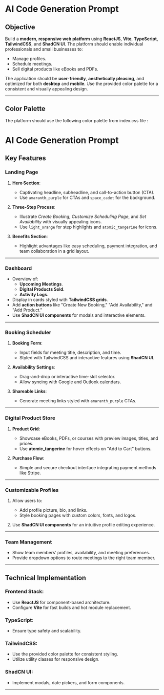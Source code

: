 # AI Code Generation Prompt

## Objective
Build a **modern, responsive web platform** using **ReactJS**, **Vite**, **TypeScript**, **TailwindCSS**, and **ShadCN UI**. The platform should enable individual professionals and small businesses to:  
- Manage profiles.  
- Schedule meetings.  
- Sell digital products like eBooks and PDFs.  

The application should be **user-friendly**, **aesthetically pleasing**, and optimized for both **desktop** and **mobile**. Use the provided color palette for a consistent and visually appealing design.

---

## Color Palette
The platform should use the following color palette from index.css file :  


# AI Code Generation Prompt

## Key Features

### **Landing Page**
1. **Hero Section**:  
   - Captivating headline, subheadline, and call-to-action button (CTA).  
   - Use `amaranth_purple` for CTAs and `space_cadet` for the background.  

2. **Three-Step Process**:  
   - Illustrate *Create Booking*, *Customize Scheduling Page*, and *Set Availability* with visually appealing icons.  
   - Use `light_orange` for step highlights and `atomic_tangerine` for icons.

3. **Benefits Section**:  
   - Highlight advantages like easy scheduling, payment integration, and team collaboration in a grid layout.  

---

### **Dashboard**
- Overview of:  
  - **Upcoming Meetings**.  
  - **Digital Products Sold**.  
  - **Activity Logs**.  
- Display in cards styled with **TailwindCSS grids**.  
- Add **action buttons** like "Create New Booking," "Add Availability," and "Add Product."  
- Use **ShadCN UI components** for modals and interactive elements.  

---

### **Booking Scheduler**
1. **Booking Form**:  
   - Input fields for meeting title, description, and time.  
   - Styled with TailwindCSS and interactive features using **ShadCN UI**.  

2. **Availability Settings**:  
   - Drag-and-drop or interactive time-slot selector.  
   - Allow syncing with Google and Outlook calendars.  

3. **Shareable Links**:  
   - Generate meeting links styled with `amaranth_purple` CTAs.  

---

### **Digital Product Store**
1. **Product Grid**:  
   - Showcase eBooks, PDFs, or courses with preview images, titles, and prices.  
   - Use **atomic_tangerine** for hover effects on "Add to Cart" buttons.  

2. **Purchase Flow**:  
   - Simple and secure checkout interface integrating payment methods like Stripe.  

---

### **Customizable Profiles**
1. Allow users to:  
   - Add profile picture, bio, and links.  
   - Style booking pages with custom colors, fonts, and logos.  

2. Use **ShadCN UI components** for an intuitive profile editing experience.  

---

### **Team Management**
- Show team members’ profiles, availability, and meeting preferences.  
- Provide dropdown options to route meetings to the right team member.  

---

## Technical Implementation

### **Frontend Stack**:  
- Use **ReactJS** for component-based architecture.  
- Configure **Vite** for fast builds and hot module replacement.  

### **TypeScript**:  
- Ensure type safety and scalability.  

### **TailwindCSS**:  
- Use the provided color palette for consistent styling.  
- Utilize utility classes for responsive design.  

### **ShadCN UI**:  
- Implement modals, date pickers, and form components.  

---